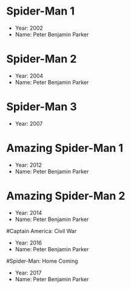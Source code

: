 # Spider-Man 1
- Year: 2002
- Name: Peter Benjamin Parker

# Spider-Man 2
- Year: 2004
- Name: Peter Benjamin Parker

# Spider-Man 3
- Year: 2007

# Amazing Spider-Man 1
- Year: 2012
- Name: Peter Benjamin Parker

# Amazing Spider-Man 2
- Year: 2014
- Name: Peter Benjamin Parker

#Captain America: Civil War
- Year: 2016
- Name: Peter Benjamin Parker

#Spider-Man: Home Coming
- Year: 2017
- Name: Peter Benjamin Parker
